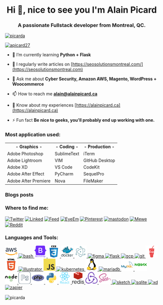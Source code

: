 <h1 align="center">Hi 👋, nice to see you I'm Alain Picard</h1>
<h3 align="center">A passionate Fullstack developer from Montreal, QC.</h3>

<p align="left"> <a href="https://github.com/ryo-ma/github-profile-trophy"><img src="https://github-profile-trophy.vercel.app/?username=picarda" alt="picarda" /></a> </p>

<p align="left"> <a href="https://twitter.com/apicard27" target="blank"><img src="https://img.shields.io/twitter/follow/apicard27?logo=twitter&style=for-the-badge" alt="apicard27" /></a> </p>

- 🌱 I’m currently learning **Python + Flask**

- 📝 I regularly write articles on [https://seosolutionsmontreal.com/](https://seosolutionsmontreal.com)

- 💬 Ask me about **Cyber Security, Amazon AWS, Magento, WordPress + Woocommerce**

- 📫 How to reach me **alain@alainpicard.ca**

- 📄 Know about my experiences [https://alainpicard.ca](https://alainpicard.ca)

- ⚡ Fun fact **Be nice to geeks, you'll probably end up working with one.**

<h3 align="left">Most application used:</h3>
<table>
  <tr>
    <th>- Graphics -</th>
    <th>- Coding -</th>
    <th>- Production -</th>
  </tr>
  <tr>
    <td>Adobe Photoshop</td>
    <td>SublimeText</td>
    <td>iTerm</td>
  </tr>
  <tr>
    <td>Adobe Lightroom</td>
    <td>VIM</td>
    <td>GitHub Desktop</td>
  </tr>
    <tr>
    <td>Adobe XD</td>
    <td>VS Code</td>
    <td>CodeKit</td>
  </tr>
  </tr>
    <tr>
    <td>Adobe After Effect</td>
    <td>PyCharm</td>
    <td>SequelPro</td>
  </tr>
  </tr>
    <tr>
    <td>Adobe After Premiere</td>
    <td>Nova</td>
    <td>FileMaker</td>
  </tr>
</table>

### Blogs posts
<!-- BLOG-POST-LIST:START -->
<!-- BLOG-POST-LIST:END -->

<h3 align="left">Where to find me:</h3>
<p align="left">
<a href="https://twitter.com/apicard27" target="blank"><img align="center" src="https://raw.githubusercontent.com/rahuldkjain/github-profile-readme-generator/master/src/images/icons/Social/twitter.svg" alt="Twitter" height="30" width="40" /></a>
<a href="https://linkedin.com/in/picarda" target="blank"><img align="center" src="https://raw.githubusercontent.com/rahuldkjain/github-profile-readme-generator/master/src/images/icons/Social/linked-in-alt.svg" alt="Linked" height="30" width="40" /></a>
<a href="/https://alainpicard.ca/feed/" target="blank"><img align="center" src="https://raw.githubusercontent.com/rahuldkjain/github-profile-readme-generator/master/src/images/icons/Social/rss.svg" alt="Feed" height="30" width="40" /></a>
<a href="https://www.eyeem.com/u/picarda" target="blank"><img align="center" src="https://www.freelogovectors.net/wp-content/uploads/2022/03/eyeem-logo_freelogovectors.net_-768x768.png" alt="EyeEm" height="30" width="40" /></a>
<a href="https://www.pinterest.ca/apicard27" target="blank"><img align="center" src="https://cdn.cdnlogo.com/logos/p/61/pinterest-2.svg" alt="Pinterest" height="30" width="40" /></a>
<a href="https://mastodon.social/@Picarda" target="blank"><img align="center" src="https://cdn.worldvectorlogo.com/logos/mastodon-2.svg" alt="mastodon" height="30" width="40" /></a>
<a href="https://mewe.com/i/apicard27" target="blank"><img align="center" src="https://avatars.githubusercontent.com/u/1072420?s=200&v=4" alt="Mewe" height="30" width="40" /></a>
<a href="https://www.reddit.com/user/alainpicard" target="blank"><img align="center" src="https://cdn.cdnlogo.com/logos/r/93/reddit.svg" alt="Reddit" height="30" width="40" /></a>
</p>

<h3 align="left">Languages and Tools:</h3>
<p align="left"> <a href="https://aws.amazon.com" target="_blank"> <img src="https://raw.githubusercontent.com/devicons/devicon/master/icons/amazonwebservices/amazonwebservices-original-wordmark.svg" alt="aws" width="40" height="40"/> </a> <a href="https://www.gnu.org/software/bash/" target="_blank"> <img src="https://www.vectorlogo.zone/logos/gnu_bash/gnu_bash-icon.svg" alt="bash" width="40" height="40"/> </a> <a href="https://getbootstrap.com" target="_blank"> <img src="https://raw.githubusercontent.com/devicons/devicon/master/icons/bootstrap/bootstrap-plain-wordmark.svg" alt="bootstrap" width="40" height="40"/> </a> <a href="https://www.w3schools.com/css/" target="_blank"> <img src="https://raw.githubusercontent.com/devicons/devicon/master/icons/css3/css3-original-wordmark.svg" alt="css3" width="40" height="40"/> </a> <a href="https://www.docker.com/" target="_blank"> <img src="https://raw.githubusercontent.com/devicons/devicon/master/icons/docker/docker-original-wordmark.svg" alt="docker" width="40" height="40"/> </a> <a href="https://www.electronjs.org" target="_blank"> <img src="https://raw.githubusercontent.com/devicons/devicon/master/icons/electron/electron-original.svg" alt="electron" width="40" height="40"/> </a> <a href="https://www.figma.com/" target="_blank"> <img src="https://www.vectorlogo.zone/logos/figma/figma-icon.svg" alt="figma" width="40" height="40"/> </a> <a href="https://flask.palletsprojects.com/" target="_blank"> <img src="https://www.vectorlogo.zone/logos/pocoo_flask/pocoo_flask-icon.svg" alt="flask" width="40" height="40"/> </a> <a href="https://cloud.google.com" target="_blank"> <img src="https://www.vectorlogo.zone/logos/google_cloud/google_cloud-icon.svg" alt="gcp" width="40" height="40"/> </a> <a href="https://git-scm.com/" target="_blank"> <img src="https://www.vectorlogo.zone/logos/git-scm/git-scm-icon.svg" alt="git" width="40" height="40"/> </a> <a href="https://gulpjs.com" target="_blank"> <img src="https://raw.githubusercontent.com/devicons/devicon/master/icons/gulp/gulp-plain.svg" alt="gulp" width="40" height="40"/> </a> <a href="https://www.w3.org/html/" target="_blank"> <img src="https://raw.githubusercontent.com/devicons/devicon/master/icons/html5/html5-original-wordmark.svg" alt="html5" width="40" height="40"/> </a> <a href="https://www.adobe.com/in/products/illustrator.html" target="_blank"> <img src="https://www.vectorlogo.zone/logos/adobe_illustrator/adobe_illustrator-icon.svg" alt="illustrator" width="40" height="40"/> </a> <a href="https://developer.mozilla.org/en-US/docs/Web/JavaScript" target="_blank"> <img src="https://raw.githubusercontent.com/devicons/devicon/master/icons/javascript/javascript-original.svg" alt="javascript" width="40" height="40"/> </a> <a href="https://kubernetes.io" target="_blank"> <img src="https://www.vectorlogo.zone/logos/kubernetes/kubernetes-icon.svg" alt="kubernetes" width="40" height="40"/> </a> <a href="https://www.linux.org/" target="_blank"> <img src="https://raw.githubusercontent.com/devicons/devicon/master/icons/linux/linux-original.svg" alt="linux" width="40" height="40"/> </a> <a href="https://mariadb.org/" target="_blank"> <img src="https://www.vectorlogo.zone/logos/mariadb/mariadb-icon.svg" alt="mariadb" width="40" height="40"/> </a> <a href="https://www.mysql.com/" target="_blank"> <img src="https://raw.githubusercontent.com/devicons/devicon/master/icons/mysql/mysql-original-wordmark.svg" alt="mysql" width="40" height="40"/> </a> <a href="https://www.nginx.com" target="_blank"> <img src="https://raw.githubusercontent.com/devicons/devicon/master/icons/nginx/nginx-original.svg" alt="nginx" width="40" height="40"/> </a> <a href="https://nodejs.org" target="_blank"> <img src="https://raw.githubusercontent.com/devicons/devicon/master/icons/nodejs/nodejs-original-wordmark.svg" alt="nodejs" width="40" height="40"/> </a> <a href="https://www.photoshop.com/en" target="_blank"> <img src="https://raw.githubusercontent.com/devicons/devicon/master/icons/photoshop/photoshop-line.svg" alt="photoshop" width="40" height="40"/> </a> <a href="https://www.php.net" target="_blank"> <img src="https://raw.githubusercontent.com/devicons/devicon/master/icons/php/php-original.svg" alt="php" width="40" height="40"/> </a> <a href="https://www.python.org" target="_blank"> <img src="https://raw.githubusercontent.com/devicons/devicon/master/icons/python/python-original.svg" alt="python" width="40" height="40"/> </a> <a href="https://reactjs.org/" target="_blank"> <img src="https://raw.githubusercontent.com/devicons/devicon/master/icons/react/react-original-wordmark.svg" alt="react" width="40" height="40"/> </a> <a href="https://redis.io" target="_blank"> <img src="https://raw.githubusercontent.com/devicons/devicon/master/icons/redis/redis-original-wordmark.svg" alt="redis" width="40" height="40"/> </a> <a href="https://redux.js.org" target="_blank"> <img src="https://raw.githubusercontent.com/devicons/devicon/master/icons/redux/redux-original.svg" alt="redux" width="40" height="40"/> </a> <a href="https://sass-lang.com" target="_blank"> <img src="https://raw.githubusercontent.com/devicons/devicon/master/icons/sass/sass-original.svg" alt="sass" width="40" height="40"/> </a> <a href="https://www.sketch.com/" target="_blank"> <img src="https://www.vectorlogo.zone/logos/sketchapp/sketchapp-icon.svg" alt="sketch" width="40" height="40"/> </a> <a href="https://www.sqlite.org/" target="_blank"> <img src="https://www.vectorlogo.zone/logos/sqlite/sqlite-icon.svg" alt="sqlite" width="40" height="40"/> </a> <a href="https://www.adobe.com/products/xd.html" target="_blank"> <img src="https://cdn.worldvectorlogo.com/logos/adobe-xd.svg" alt="xd" width="40" height="40"/> </a> <a href="https://zapier.com" target="_blank"> <img src="https://www.vectorlogo.zone/logos/zapier/zapier-icon.svg" alt="zapier" width="40" height="40"/> </a> </p>

<p><img align="center" src="https://github-readme-stats.vercel.app/api/top-langs?username=picarda&show_icons=true&locale=en&layout=compact" alt="picarda" /></p>
